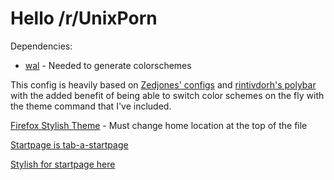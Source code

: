 # Hello /r/UnixPorn

Dependencies:  
 * [wal](https://github.com/dylanaraps/wal) - Needed to generate colorschemes
 
This config is heavily based on [Zedjones' configs](https://github.com/Zedjones/desktop-config) and [rintivdorh's polybar](https://www.reddit.com/r/unixporn/comments/5y85do/i3gaps_polybar_cranium/) with the added benefit of being able to switch color schemes on the fly with the theme command that I've included.

[Firefox Stylish Theme](https://gist.github.com/SlyCedix/d5ebc2ee9292adedf6f6ce1f41cd4157) - Must change home location at the top of the file

[Startpage is tab-a-startpage](https://github.com/KorySchneider/tab-a-startpage) 

[Stylish for startpage here](https://gist.github.com/SlyCedix/9e6c641bc99f4c0b3e9d4b8dd1f85b38)
